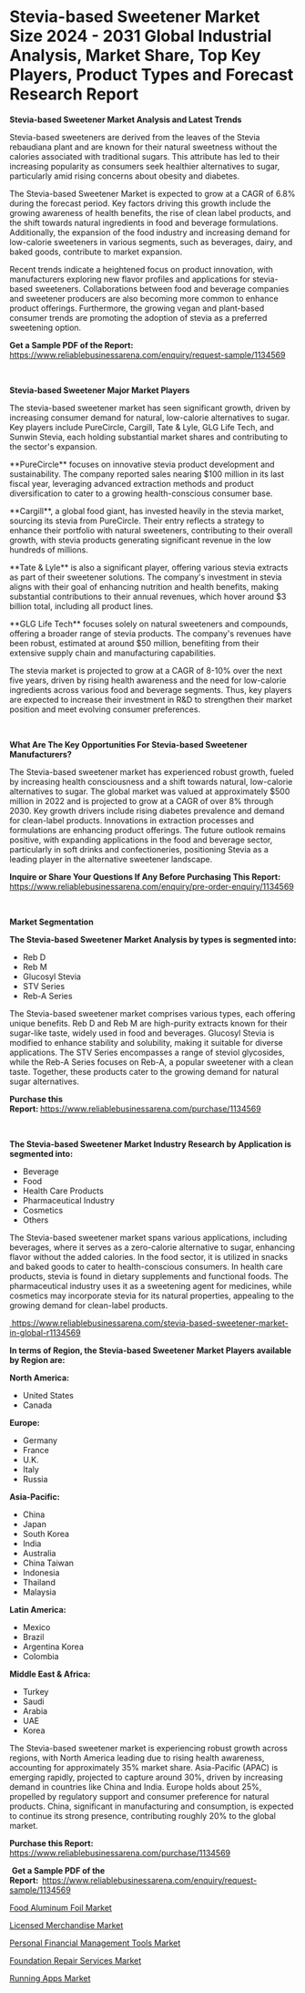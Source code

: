<p><h1>Stevia-based Sweetener Market Size 2024 - 2031 Global Industrial Analysis, Market Share, Top Key Players, Product Types and Forecast Research Report</h1></p><p><strong>Stevia-based Sweetener Market Analysis and Latest Trends</strong></p>
<p><p>Stevia-based sweeteners are derived from the leaves of the Stevia rebaudiana plant and are known for their natural sweetness without the calories associated with traditional sugars. This attribute has led to their increasing popularity as consumers seek healthier alternatives to sugar, particularly amid rising concerns about obesity and diabetes. </p><p>The Stevia-based Sweetener Market is expected to grow at a CAGR of 6.8% during the forecast period. Key factors driving this growth include the growing awareness of health benefits, the rise of clean label products, and the shift towards natural ingredients in food and beverage formulations. Additionally, the expansion of the food industry and increasing demand for low-calorie sweeteners in various segments, such as beverages, dairy, and baked goods, contribute to market expansion.</p><p>Recent trends indicate a heightened focus on product innovation, with manufacturers exploring new flavor profiles and applications for stevia-based sweeteners. Collaborations between food and beverage companies and sweetener producers are also becoming more common to enhance product offerings. Furthermore, the growing vegan and plant-based consumer trends are promoting the adoption of stevia as a preferred sweetening option.</p></p>
<p><strong>Get a Sample PDF of the Report:&nbsp;</strong> <a href="https://www.reliablebusinessarena.com/enquiry/request-sample/1134569?utm_campaign=1174&utm_medium=2&utm_source=Github&utm_content=ia&utm_term=08102024&utm_id=stevia-based-sweetener">https://www.reliablebusinessarena.com/enquiry/request-sample/1134569</a></p>
<p>&nbsp;</p>
<p><strong>Stevia-based Sweetener Major Market Players</strong></p>
<p><p>The stevia-based sweetener market has seen significant growth, driven by increasing consumer demand for natural, low-calorie alternatives to sugar. Key players include PureCircle, Cargill, Tate & Lyle, GLG Life Tech, and Sunwin Stevia, each holding substantial market shares and contributing to the sector's expansion.</p><p>**PureCircle** focuses on innovative stevia product development and sustainability. The company reported sales nearing $100 million in its last fiscal year, leveraging advanced extraction methods and product diversification to cater to a growing health-conscious consumer base.</p><p>**Cargill**, a global food giant, has invested heavily in the stevia market, sourcing its stevia from PureCircle. Their entry reflects a strategy to enhance their portfolio with natural sweeteners, contributing to their overall growth, with stevia products generating significant revenue in the low hundreds of millions.</p><p>**Tate & Lyle** is also a significant player, offering various stevia extracts as part of their sweetener solutions. The company's investment in stevia aligns with their goal of enhancing nutrition and health benefits, making substantial contributions to their annual revenues, which hover around $3 billion total, including all product lines.</p><p>**GLG Life Tech** focuses solely on natural sweeteners and compounds, offering a broader range of stevia products. The company's revenues have been robust, estimated at around $50 million, benefiting from their extensive supply chain and manufacturing capabilities.</p><p>The stevia market is projected to grow at a CAGR of 8-10% over the next five years, driven by rising health awareness and the need for low-calorie ingredients across various food and beverage segments. Thus, key players are expected to increase their investment in R&D to strengthen their market position and meet evolving consumer preferences.</p></p>
<p>&nbsp;</p>
<p><strong>What Are The Key Opportunities For Stevia-based Sweetener Manufacturers?</strong></p>
<p><p>The Stevia-based sweetener market has experienced robust growth, fueled by increasing health consciousness and a shift towards natural, low-calorie alternatives to sugar. The global market was valued at approximately $500 million in 2022 and is projected to grow at a CAGR of over 8% through 2030. Key growth drivers include rising diabetes prevalence and demand for clean-label products. Innovations in extraction processes and formulations are enhancing product offerings. The future outlook remains positive, with expanding applications in the food and beverage sector, particularly in soft drinks and confectioneries, positioning Stevia as a leading player in the alternative sweetener landscape.</p></p>
<p><strong>Inquire or Share Your Questions If Any Before Purchasing This Report:</strong> <a href="https://www.reliablebusinessarena.com/enquiry/pre-order-enquiry/1134569?utm_campaign=1174&utm_medium=2&utm_source=Github&utm_content=ia&utm_term=08102024&utm_id=stevia-based-sweetener">https://www.reliablebusinessarena.com/enquiry/pre-order-enquiry/1134569</a></p>
<p>&nbsp;</p>
<p><strong>Market Segmentation</strong></p>
<p><strong>The Stevia-based Sweetener Market Analysis by types is segmented into:</strong></p>
<p><ul><li>Reb D</li><li>Reb M</li><li>Glucosyl Stevia</li><li>STV Series</li><li>Reb-A Series</li></ul></p>
<p><p>The Stevia-based sweetener market comprises various types, each offering unique benefits. Reb D and Reb M are high-purity extracts known for their sugar-like taste, widely used in food and beverages. Glucosyl Stevia is modified to enhance stability and solubility, making it suitable for diverse applications. The STV Series encompasses a range of steviol glycosides, while the Reb-A Series focuses on Reb-A, a popular sweetener with a clean taste. Together, these products cater to the growing demand for natural sugar alternatives.</p></p>
<p><strong>Purchase this Report:&nbsp;</strong><a href="https://www.reliablebusinessarena.com/purchase/1134569?utm_campaign=1174&utm_medium=2&utm_source=Github&utm_content=ia&utm_term=08102024&utm_id=stevia-based-sweetener">https://www.reliablebusinessarena.com/purchase/1134569</a></p>
<p>&nbsp;</p>
<p><strong>The Stevia-based Sweetener Market Industry Research by Application is segmented into:</strong></p>
<p><ul><li>Beverage</li><li>Food</li><li>Health Care Products</li><li>Pharmaceutical Industry</li><li>Cosmetics</li><li>Others</li></ul></p>
<p><p>The Stevia-based sweetener market spans various applications, including beverages, where it serves as a zero-calorie alternative to sugar, enhancing flavor without the added calories. In the food sector, it is utilized in snacks and baked goods to cater to health-conscious consumers. In health care products, stevia is found in dietary supplements and functional foods. The pharmaceutical industry uses it as a sweetening agent for medicines, while cosmetics may incorporate stevia for its natural properties, appealing to the growing demand for clean-label products.</p></p>
<p><a href="https://www.reliablebusinessarena.com/stevia-based-sweetener-market-in-global-r1134569?utm_campaign=1174&utm_medium=2&utm_source=Github&utm_content=ia&utm_term=08102024&utm_id=stevia-based-sweetener">&nbsp;https://www.reliablebusinessarena.com/stevia-based-sweetener-market-in-global-r1134569</a></p>
<p><strong>In terms of Region, the Stevia-based Sweetener Market Players available by Region are:</strong></p>
<p>
    <p> <strong> North America: </strong>
        <ul>
            <li>United States</li>
            <li>Canada</li>
        </ul>
        </p> 
    <p> <strong> Europe: </strong>
        <ul>
            <li>Germany</li>
            <li>France</li>
            <li>U.K.</li>
            <li>Italy</li>
            <li>Russia</li>
        </ul>
        </p> 
    <p> <strong> Asia-Pacific: </strong>
        <ul>
            <li>China</li>
            <li>Japan</li>
            <li>South Korea</li>
            <li>India</li>
            <li>Australia</li>
            <li>China Taiwan</li>
            <li>Indonesia</li>
            <li>Thailand</li>
            <li>Malaysia</li>
        </ul>
        </p> 
    <p> <strong> Latin America: </strong>
        <ul>
            <li>Mexico</li>
            <li>Brazil</li>
            <li>Argentina Korea</li>
            <li>Colombia</li>
        </ul>
        </p> 
    <p> <strong> Middle East & Africa: </strong>
        <ul>
            <li>Turkey</li>
            <li>Saudi</li>
            <li>Arabia</li>
            <li>UAE</li>
            <li>Korea</li>
        </ul>
    </p>
    </p>
<p><p>The Stevia-based sweetener market is experiencing robust growth across regions, with North America leading due to rising health awareness, accounting for approximately 35% market share. Asia-Pacific (APAC) is emerging rapidly, projected to capture around 30%, driven by increasing demand in countries like China and India. Europe holds about 25%, propelled by regulatory support and consumer preference for natural products. China, significant in manufacturing and consumption, is expected to continue its strong presence, contributing roughly 20% to the global market.</p></p>
<p><strong>Purchase this Report: </strong><a href="https://www.reliablebusinessarena.com/purchase/1134569?utm_campaign=1174&utm_medium=2&utm_source=Github&utm_content=ia&utm_term=08102024&utm_id=stevia-based-sweetener">https://www.reliablebusinessarena.com/purchase/1134569</a></p>
<p>&nbsp;<strong>Get a Sample PDF of the Report:&nbsp;&nbsp;</strong><a href="https://www.reliablebusinessarena.com/enquiry/request-sample/1134569?utm_campaign=1174&utm_medium=2&utm_source=Github&utm_content=ia&utm_term=08102024&utm_id=stevia-based-sweetener">https://www.reliablebusinessarena.com/enquiry/request-sample/1134569</a></p>
<p><strong></strong></p>
<p><p><a href="https://www.linkedin.com/pulse/investing-food-aluminum-foil-market-trends-leading-products-gvyqe?utm_campaign=1174&utm_medium=2&utm_source=Github&utm_content=ia&utm_term=08102024&utm_id=stevia-based-sweetener">Food Aluminum Foil Market</a></p><p><a href="https://www.linkedin.com/pulse/licensed-merchandise-landscape-product-spectrum-market-trajectories-gss0e?utm_campaign=1174&utm_medium=2&utm_source=Github&utm_content=ia&utm_term=08102024&utm_id=stevia-based-sweetener">Licensed Merchandise Market</a></p><p><a href="https://www.linkedin.com/pulse/navigating-global-personal-financial-management-tools-market-landscape-4dlae?utm_campaign=1174&utm_medium=2&utm_source=Github&utm_content=ia&utm_term=08102024&utm_id=stevia-based-sweetener">Personal Financial Management Tools Market</a></p><p><a href="https://www.linkedin.com/pulse/foundation-repair-services-market-outlook-forecast-from-2024-z74be?utm_campaign=1174&utm_medium=2&utm_source=Github&utm_content=ia&utm_term=08102024&utm_id=stevia-based-sweetener">Foundation Repair Services Market</a></p><p><a href="https://www.linkedin.com/pulse/running-apps-spectrum-usage-patterns-sector-evolution-yxvxe?utm_campaign=1174&utm_medium=2&utm_source=Github&utm_content=ia&utm_term=08102024&utm_id=stevia-based-sweetener">Running Apps Market</a></p></p>
